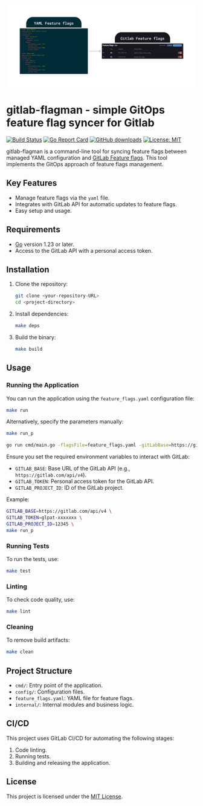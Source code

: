 ![logo](logo.png)
# gitlab-flagman - simple GitOps feature flag syncer for Gitlab

[![Build Status](https://github.com/nkrus/gitlab-flagman/actions/workflows/ci.yml/badge.svg)](https://github.com/nkrus/gitlab-flagman/actions)
[![Go Report Card](https://goreportcard.com/badge/github.com/nkrus/gitlab-flagman)](https://goreportcard.com/report/github.com/nkrus/gitlab-flagman)
[![GitHub downloads](https://img.shields.io/github/downloads/nkrus/gitlab-flagman/total?label=github%20downloads&style=flat-square)](https://github.com/nkrus/gitlab-flagman/releases)
[![License: MIT](https://img.shields.io/badge/License-MIT-yellow.svg)](https://opensource.org/licenses/MIT)

gitlab-flagman is a command-line tool for syncing feature flags between managed YAML configuration and [GitLab Feature flags](https://docs.gitlab.com/ee/operations/feature_flags.html). This tool implements the GitOps approach of feature flags management.

## Key Features

- Manage feature flags via the `yaml` file.
- Integrates with GitLab API for automatic updates to feature flags.
- Easy setup and usage.

## Requirements

- [Go](https://golang.org/) version 1.23 or later.
- Access to the GitLab API with a personal access token.

## Installation

1. Clone the repository:

   ```bash
   git clone <your-repository-URL>
   cd <project-directory>
   ```

2. Install dependencies:

   ```bash
   make deps
   ```

3. Build the binary:

   ```bash
   make build
   ```

## Usage

### Running the Application

You can run the application using the `feature_flags.yaml` configuration file:

```bash
make run
```

Alternatively, specify the parameters manually:

```bash
make run_p
```

```bash
go run cmd/main.go -flagsFile=feature_flags.yaml -gitLabBase=https://gitlab.com/api/v4 -gitLabToken=YOUR_TOKEN -gitLabProjectID=YOUR_PROJECT_ID
```

Ensure you set the required environment variables to interact with GitLab:

- `GITLAB_BASE`: Base URL of the GitLab API (e.g., `https://gitlab.com/api/v4`).
- `GITLAB_TOKEN`: Personal access token for the GitLab API.
- `GITLAB_PROJECT_ID`: ID of the GitLab project.

Example:

```bash
GITLAB_BASE=https://gitlab.com/api/v4 \
GITLAB_TOKEN=glpat-xxxxxxx \
GITLAB_PROJECT_ID=12345 \
make run_p
```

### Running Tests

To run the tests, use:

```bash
make test
```

### Linting

To check code quality, use:

```bash
make lint
```

### Cleaning

To remove build artifacts:

```bash
make clean
```

## Project Structure

- `cmd/`: Entry point of the application.
- `config/`: Configuration files.
- `feature_flags.yaml`: YAML file for feature flags.
- `internal/`: Internal modules and business logic.

## CI/CD

This project uses GitLab CI/CD for automating the following stages:
1. Code linting.
2. Running tests.
3. Building and releasing the application.

## License

This project is licensed under the [MIT License](LICENSE).